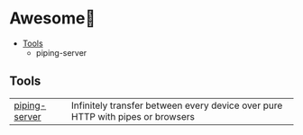 # Awesome💮

- [Tools](#Tools)
  - piping-server



## Tools
|   |   |
|---|---|
| [piping-server](https://github.com/nwtgck/piping-server-rust) | Infinitely transfer between every device over pure HTTP with pipes or browsers |

